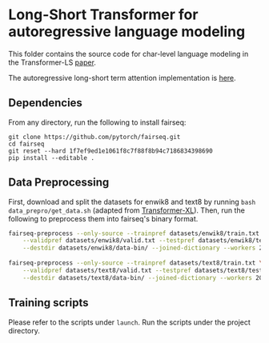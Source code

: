 # Long-Short Transformer for autoregressive language modeling

This folder contains the source code for char-level language modeling in the Transformer-LS [paper](https://arxiv.org/abs/2107.02192). 

The autoregressive long-short term attention implementation is [here](./model_lib/layer.py).

## Dependencies
From any directory, run the following to install fairseq:
```
git clone https://github.com/pytorch/fairseq.git
cd fairseq
git reset --hard 1f7ef9ed1e1061f8c7f88f8b94c7186834398690
pip install --editable .
```

## Data Preprocessing
First, download and split the datasets for enwik8 and text8 by running `bash data_prepro/get_data.sh` (adapted from [Transformer-XL](https://github.com/kimiyoung/transformer-xl/blob/master/getdata.sh)). Then, run the following to preprocess them into fairseq's binary format.

```bash
fairseq-preprocess --only-source --trainpref datasets/enwik8/train.txt \
    --validpref datasets/enwik8/valid.txt --testpref datasets/enwik8/test.txt \
    --destdir datasets/enwik8/data-bin/ --joined-dictionary --workers 20
    
fairseq-preprocess --only-source --trainpref datasets/text8/train.txt \
    --validpref datasets/text8/valid.txt --testpref datasets/text8/test.txt \
    --destdir datasets/text8/data-bin/ --joined-dictionary --workers 20
```

## Training scripts
Please refer to the scripts under `launch`. Run the scripts under the project directory.
